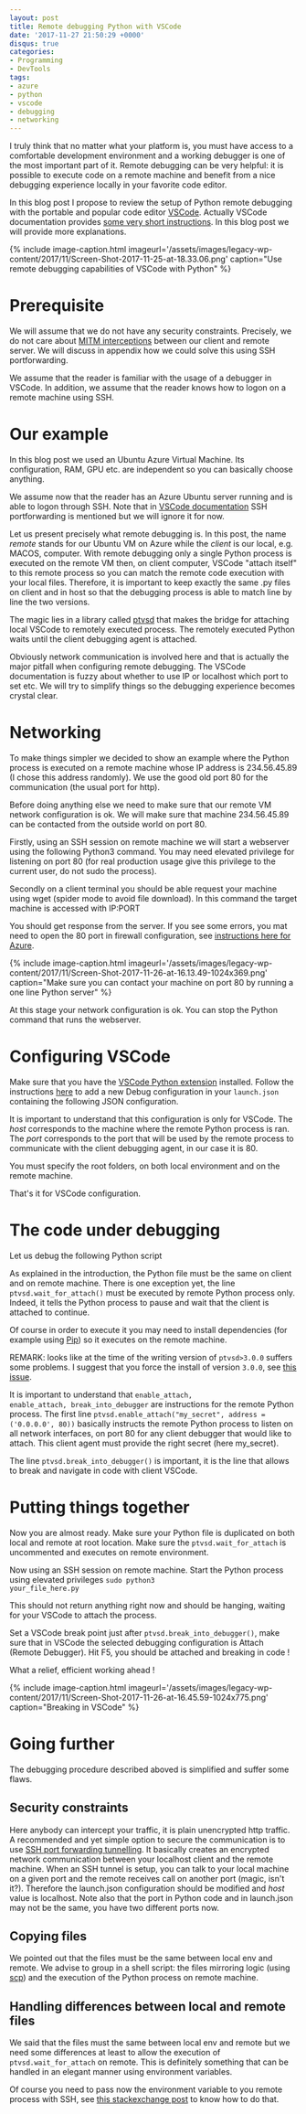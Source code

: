 ```yaml
---
layout: post
title: Remote debugging Python with VSCode
date: '2017-11-27 21:50:29 +0000'
disqus: true
categories:
- Programming
- DevTools
tags:
- azure
- python
- vscode
- debugging
- networking
---
```

I truly think that no matter what your platform is, you must have access to a comfortable development environment and a working debugger is one of the most important part of it. Remote debugging can be very helpful: it is possible to execute code on a remote machine and benefit from a nice debugging experience locally in your favorite code editor.

In this blog post I propose to review the setup of Python remote debugging with the portable and popular code editor <a href="https://code.visualstudio.com/">VSCode</a>. Actually VSCode documentation provides <a href="https://code.visualstudio.com/docs/python/debugging#_remote-debugging">some very short instructions</a>. In this blog post we will provide more explanations.

{% include image-caption.html imageurl='/assets/images/legacy-wp-content/2017/11/Screen-Shot-2017-11-25-at-18.33.06.png' caption="Use remote debugging capabilities of VSCode with Python" %}

# Prerequisite
We will assume that we do not have any security constraints. Precisely, we do not care about <a href="https://en.wikipedia.org/wiki/Man-in-the-middle_attack">MITM&nbsp;interceptions</a> between our client and remote server.&nbsp;We will discuss in appendix how we could solve this using SSH portforwarding.

We assume that the reader is familiar with the usage of a debugger in VSCode. In addition, we assume that the reader knows how to logon on a remote machine using SSH.

# Our example
In this blog post we used an Ubuntu Azure Virtual Machine. Its configuration, RAM, GPU etc. are independent so you can basically choose anything.

We assume now that the reader has an Azure Ubuntu server running and is able to logon through SSH. Note that in <a href="https://code.visualstudio.com/docs/python/debugging#_remote-debugging">VSCode documentation</a> SSH portforwarding is mentioned but we will ignore it for now.

Let us present precisely what remote debugging is.
In this post, the name <em>remote</em> stands for our Ubuntu VM on Azure while the <em>client</em> is our local, e.g. MACOS, computer. With remote debugging only a single Python process is executed on the remote VM then, on client computer, VSCode "attach itself" to this remote process so you can match the remote code execution with your local files. Therefore, it is important to keep exactly the same .py files on client and in host so that the debugging process is able to match line by line the two versions.

The magic lies in a library called&nbsp;<a href="https://pypi.python.org/pypi/ptvsd">ptvsd</a> that makes the bridge for attaching local VSCode to remotely executed process. The remotely executed Python waits until the client debugging agent is attached.

Obviously network communication is involved here and that is actually the major pitfall when configuring remote debugging. The VSCode documentation is fuzzy about whether to use IP or localhost which port to set etc. We will try to simplify things so the debugging experience becomes crystal clear.

# Networking
To make things simpler we decided to show an example where the Python process is executed on a remote machine whose IP address is 234.56.45.89 (I chose this address randomly). We use the good old port 80 for the communication (the usual port for http).

Before doing anything else we need to make sure that our remote VM network configuration is ok. We will make sure that machine 234.56.45.89 can be contacted from the outside world on port 80.

Firstly, using an SSH session on remote machine we will start a webserver using the following Python3 command. You may need elevated privilege for listening on port 80 (for real production usage give this privilege to the current user, do not sudo the process).

<script src="https://gist.github.com/bpatra/81c1fcba111629f4ec68ce196f2cb4ae.js"></script>

Secondly on a client terminal you should be able request your machine using wget (spider mode to avoid file download). In this command the target machine is accessed with IP:PORT

<script src="https://gist.github.com/bpatra/83d91641cb5b8836e0b15fe232b37f78.js"></script>

You should get response from the server. If you see some errors, you mat need to open the 80 port in firewall configuration, see <a href="https://docs.microsoft.com/en-us/azure/virtual-machines/windows/nsg-quickstart-portal">instructions here for Azure</a>.

{% include image-caption.html imageurl='/assets/images/legacy-wp-content/2017/11/Screen-Shot-2017-11-26-at-16.13.49-1024x369.png' caption="Make sure you can contact your machine on port 80 by running a one line Python server" %}

At this stage your network configuration is ok. You can stop the Python command that runs the webserver.

# Configuring VSCode
Make sure that you have the <a href="https://donjayamanne.github.io/pythonVSCode/">VSCode Python extension</a> installed. Follow the instructions <a href="https://code.visualstudio.com/docs/editor/debugging">here</a> to add a new Debug configuration in your <code>launch.json</code> containing the following JSON configuration.

<script src="https://gist.github.com/bpatra/202383698d6a717db4fa94ac9a078e45.js"></script>

It is important to understand that this configuration is only for VSCode. The <em>host</em> corresponds to the machine where the remote Python process is ran. The <em>port</em> corresponds to the port that will be used by the remote process to communicate with the client debugging agent, in our case it is 80.

You must specify the root folders, on both local environment and on the remote machine.

That's it for VSCode configuration.

# The code under debugging
Let us debug the following Python script

<script src="https://gist.github.com/bpatra/706f4e0dac2a204b7291ca804a027c36.js"></script>

As explained in the introduction, the Python file must be the same on client and on remote machine. There is one exception yet, the line <code>ptvsd.wait_for_attach()</code> must be executed by remote Python process only. Indeed, it tells the Python process to pause and wait that the client is attached to continue.

Of course in order to execute it you may need to install dependencies (for example using <a href="https://pypi.python.org/pypi/pip">Pip</a>) so it executes on the remote machine.

REMARK: looks like at the time of the writing version of <code>ptvsd>3.0.0</code> suffers some problems. I suggest that you force the install of version <code>3.0.0</code>, see <a href="https://github.com/DonJayamanne/pythonVSCode/issues/981">this issue</a>.

It is important to understand that <code>enable_attach, enable_attach, break_into_debugger</code> are instructions for the remote Python process. The first line <code>ptvsd.enable_attach("my_secret", address = ('0.0.0.0', 80))</code> basically instructs the remote Python process to listen on all network interfaces, on port 80 for any client debugger that would like to attach. This client agent must provide the right secret (here my_secret).

The line <code>ptvsd.break_into_debugger()</code> is important, it is the line that allows to break and navigate in code with client VSCode.

# Putting things together
Now you are almost ready. Make sure your Python file is duplicated on both local and remote at root location. Make sure the <code>ptvsd.wait_for_attach</code> is uncommented and executes on remote environment.

Now using an SSH session on remote machine. Start the Python process using elevated privileges
<code>sudo python3 your_file_here.py</code>

This should not return anything right now and should be hanging, waiting for your VSCode to attach the process.

Set a VSCode break point just after <code>ptvsd.break_into_debugger()</code>, make sure that in VSCode the selected debugging configuration is Attach (Remote Debugger). Hit F5, you should be attached and breaking in code !

What a relief, efficient working ahead !

{% include image-caption.html imageurl='/assets/images/legacy-wp-content/2017/11/Screen-Shot-2017-11-26-at-16.45.59-1024x775.png' caption="Breaking in VSCode" %}

# Going further
The debugging procedure described aboved is simplified and suffer some flaws.

## Security constraints
Here anybody can intercept your traffic, it is plain unencrypted http traffic. A recommended and yet simple option to secure the communication is to use <a href="https://forwardhq.com/help/ssh-tunneling-how-to">SSH port forwarding tunnelling</a>. It basically creates an encrypted network communication between your localhost client and the remote machine. When an SSH tunnel is setup, you can talk to your local machine on a given port and the remote receives call on another port (magic, isn't it?). Therefore the launch.json configuration should be modified and <em>host</em> value is localhost. Note also that the port in Python code and in launch.json may not be the same, you have two different ports now.

## Copying files
We pointed out that the files must be the same between local env and remote. We advise to group in a shell script: the files mirroring logic (using <a href="https://en.wikipedia.org/wiki/Secure_copy">scp</a>) and the execution of the Python process on remote machine.

## Handling differences between local and remote files
We said that the files must the same between local env and remote but we need some differences at least to allow the execution of <code>ptvsd.wait_for_attach</code> on remote.
This is definitely something that can be handled in an elegant manner using environment variables.

<script src="https://gist.github.com/bpatra/90e8431b78eac650e5da8eabcce8da12.js"></script>

Of course you need to pass now the environment variable to you remote process with SSH, see <a href="https://superuser.com/questions/163167/when-sshing-how-can-i-set-an-environment-variable-on-the-server-that-changes-f">this stackexchange post</a> to know how to do that.

